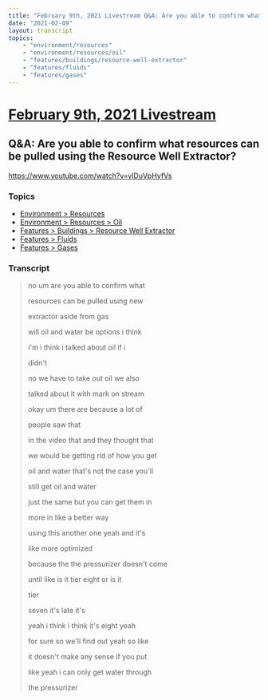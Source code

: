 ```yaml
---
title: "February 9th, 2021 Livestream Q&A: Are you able to confirm what resources can be pulled using the Resource Well Extractor?"
date: "2021-02-09"
layout: transcript
topics:
    - "environment/resources"
    - "environment/resources/oil"
    - "features/buildings/resource-well-extractor"
    - "features/fluids"
    - "features/gases"
---
```

# [February 9th, 2021 Livestream](../2021-02-09.md)
## Q&A: Are you able to confirm what resources can be pulled using the Resource Well Extractor?
https://www.youtube.com/watch?v=vlDuVpHyfVs

### Topics
* [Environment > Resources](../topics/environment/resources.md)
* [Environment > Resources > Oil](../topics/environment/resources/oil.md)
* [Features > Buildings > Resource Well Extractor](../topics/features/buildings/resource-well-extractor.md)
* [Features > Fluids](../topics/features/fluids.md)
* [Features > Gases](../topics/features/gases.md)

### Transcript

> no um are you able to confirm what
>
> resources can be pulled using new
>
> extractor aside from gas
>
> will oil and water be options i think
>
> i'm i think i talked about oil if i
>
> didn't
>
> no we have to take out oil we also
>
> talked about it with mark on stream
>
> okay um there are because a lot of
>
> people saw that
>
> in the video that and they thought that
>
> we would be getting rid of how you get
>
> oil and water that's not the case you'll
>
> still get oil and water
>
> just the same but you can get them in
>
> more in like a better way
>
> using this another one yeah and it's
>
> like more optimized
>
> because the the pressurizer doesn't come
>
> until like is it tier eight or is it
>
> tier
>
> seven it's late it's
>
> yeah i think i think it's eight yeah
>
> for sure so we'll find out yeah so like
>
> it doesn't make any sense if you put
>
> like yeah i can only get water through
>
> the pressurizer
